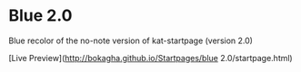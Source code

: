 Blue 2.0
=============

Blue recolor of the no-note version of kat-startpage (version 2.0)

[Live Preview](http://bokagha.github.io/Startpages/blue 2.0/startpage.html)
